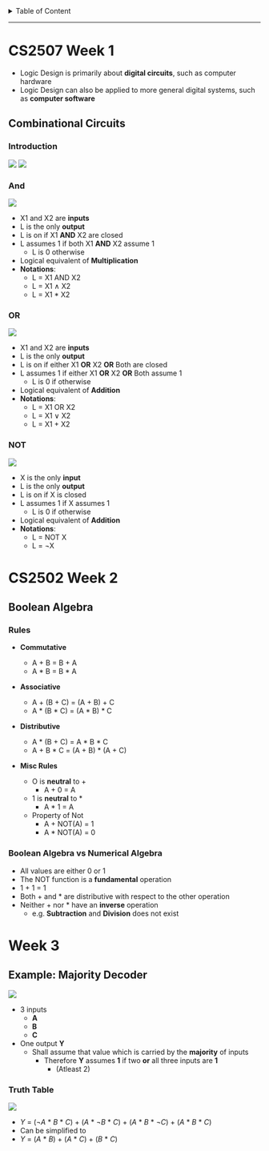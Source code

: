 <details>
<summary>Table of Content</summary>
<!-- TOC -->

- [CS2507 Week 1](#cs2507-week-1)
  - [Combinational Circuits](#combinational-circuits)
    - [Introduction](#introduction)
    - [And](#and)
    - [OR](#or)
    - [NOT](#not)
- [CS2502 Week 2](#cs2502-week-2)
  - [Boolean Algebra](#boolean-algebra)
    - [Rules](#rules)
    - [Boolean Algebra vs Numerical Algebra](#boolean-algebra-vs-numerical-algebra)
- [Week 3](#week-3)
  - [Example: Majority Decoder](#example-majority-decoder)
    - [Truth Table](#truth-table)

</details>

---

# CS2507 Week 1

- Logic Design is primarily about **digital circuits**, such as computer hardware
- Logic Design can also be applied to more general digital systems, such as **computer software**

## Combinational Circuits

### Introduction

![](https://cdn.discordapp.com/attachments/471231303317192735/762657625560055818/output-onlinepngtools.png)
![](https://cdn.discordapp.com/attachments/471231303317192735/762657922140078080/output-onlinepngtools_1.png)

### And

![](https://cdn.discordapp.com/attachments/471231303317192735/764803823612461076/output-onlinepngtools_2.png)

- X1 and X2 are **inputs**
- L is the only **output**
- L is on if X1 **AND** X2 are closed
- L assumes 1 if both X1 **AND** X2 assume 1
  - L is 0 otherwise
- Logical equivalent of **Multiplication**
- **Notations**:
  - L = X1 AND X2
  - L = X1 $\land$ X2
  - L = X1 \* X2

### OR

![](https://cdn.discordapp.com/attachments/471231303317192735/764805341220962314/output-onlinepngtools_3.png)

- X1 and X2 are **inputs**
- L is the only **output**
- L is on if either X1 **OR** X2 **OR** Both are closed
- L assumes 1 if either X1 **OR** X2 **OR** Both assume 1
  - L is 0 if otherwise
- Logical equivalent of **Addition**
- **Notations**:
  - L = X1 OR X2
  - L = X1 $\lor$ X2
  - L = X1 + X2

### NOT

![](https://media.discordapp.net/attachments/471231303317192735/764807992071159828/output-onlinepngtools_4.png)

- X is the only **input**
- L is the only **output**
- L is on if X is closed
- L assumes 1 if X assumes 1
  - L is 0 if otherwise
- Logical equivalent of **Addition**
- **Notations**:
  - L = NOT X
  - L = $\neg$X

# CS2502 Week 2

## Boolean Algebra

### Rules

- **Commutative**
  - A + B = B + A
  - A \* B = B \* A
- **Associative**
  - A + (B + C) = (A + B) + C
  - A \* (B \* C) = (A \* B) \* C
- **Distributive**

  - A \* (B + C) = A \* B \* C
  - A + B \* C = (A + B) \* (A + C)

- **Misc Rules**
  - O is **neutral** to $+$
    - A + 0 = A
  - 1 is **neutral** to \*
    - A \* 1 = A
  - Property of Not
    - A + NOT(A) = 1
    - A \* NOT(A) = 0

### Boolean Algebra vs Numerical Algebra

- All values are either 0 or 1
- The NOT function is a **fundamental** operation
- 1 + 1 = 1
- Both $+$ and $*$ are distributive with respect to the other operation
- Neither $+$ nor $*$ have an **inverse** operation
  - e.g. **Subtraction** and **Division** does not exist

# Week 3

## Example: Majority Decoder

![](https://media.discordapp.net/attachments/471231303317192735/765516715421335562/output-onlinepngtools_5.png)

- 3 inputs
  - **A**
  - **B**
  - **C**
- One output **Y**
  - Shall assume that value which is carried by the **majority** of inputs
    - Therefore **Y** assumes **1** if two **or** all three inputs are **1**
      - (Atleast 2)

### Truth Table

![](https://media.discordapp.net/attachments/471231303317192735/765533477222481970/output-onlinepngtools_6.png)

- $Y$ $=$ $($$\neg$$A$ $\ast$ $B$ $\ast$ $C$$)$ $+$ $($$A$ $\ast$ $\neg$$B$ $\ast$ $C$$)$ $+$ $($$A$ $\ast$ $B$ $\ast$ $\neg$$C$$)$ $+$ $($$A$ $\ast$ $B$ $\ast$ $C$$)$
- Can be simplified to
- $Y$ $=$ $($$A$ $\ast$ $B$$)$ $+$ $($$A$ $\ast$ $C$$)$ $+$ $($$B$ $\ast$ $C$$)$
